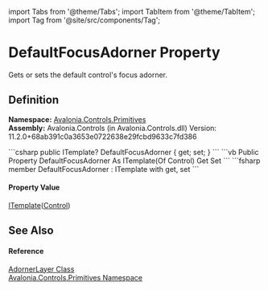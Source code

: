 import Tabs from '@theme/Tabs'; 
import TabItem from '@theme/TabItem'; 
import Tag from '@site/src/components/Tag'; 

# DefaultFocusAdorner Property


Gets or sets the default control's focus adorner.



## Definition
**Namespace:** <a href="N_Avalonia_Controls_Primitives">Avalonia.Controls.Primitives</a>  
**Assembly:** Avalonia.Controls (in Avalonia.Controls.dll) Version: 11.2.0+68ab391c0a3653e0722638e29fcbd9633c7fd386

<Tabs groupId="api-code-preview">
<TabItem value="csharp" label="C#">
```csharp
public ITemplate<Control>? DefaultFocusAdorner { get; set; }
```
</TabItem>
<TabItem value="vb" label="VB">
```vb
Public Property DefaultFocusAdorner As ITemplate(Of Control)
	Get
	Set
```
</TabItem>
<TabItem value="fsharp" label="F#">
```fsharp
member DefaultFocusAdorner : ITemplate<Control> with get, set
```
</TabItem>
</Tabs>



#### Property Value
<a href="T_Avalonia_Controls_ITemplate_1">ITemplate</a>(<a href="T_Avalonia_Controls_Control">Control</a>)

## See Also


#### Reference
<a href="T_Avalonia_Controls_Primitives_AdornerLayer">AdornerLayer Class</a>  
<a href="N_Avalonia_Controls_Primitives">Avalonia.Controls.Primitives Namespace</a>  
